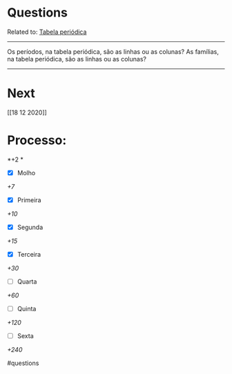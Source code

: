 # Questions
Related to: [Tabela periódica](Tabela%20peri%C3%B3dica.md)

---

Os períodos, na tabela periódica, são as linhas ou as colunas?
As famílias, na tabela periódica, são as linhas ou as colunas?

---
# Next
[[18 12 2020]]
# Processo:
*+2 *

- [x] Molho  

*+7* 

- [x] Primeira 

*+10* 

- [x] Segunda

*+15* 

- [x] Terceira 

*+30* 

- [ ] Quarta 

*+60* 

- [ ] Quinta 

*+120* 

- [ ] Sexta 

*+240* 


#questions